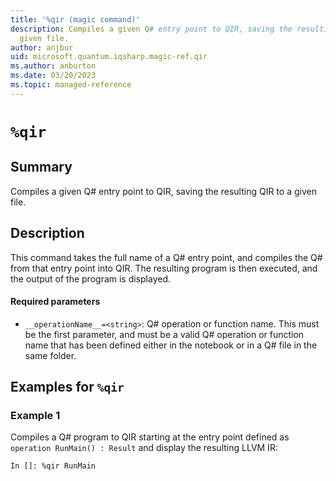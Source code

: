 ```yaml
---
title: '%qir (magic command)'
description: Compiles a given Q# entry point to QIR, saving the resulting QIR to a
  given file.
author: anjbur
uid: microsoft.quantum.iqsharp.magic-ref.qir
ms.author: anburton
ms.date: 03/20/2023
ms.topic: managed-reference
---
```


<!--
    NB: This file has been automatically generated from Microsoft.Quantum.IQSharp.Kernel.dll,
        please do not manually edit it.

    [DEBUG] JSON source:
        {"Name": "%qir", "Documentation": {"Summary": "Compiles a given Q# entry point to QIR, saving the resulting QIR to a given file.", "Full": null, "Description": "\r\nThis command takes the full name of a Q# entry point, and compiles the Q# from that entry point\r\ninto QIR. The resulting program is then executed, and the output of the program is displayed.\r\n\r\n#### Required parameters\r\n\r\n- `__operationName__=<string>`: Q# operation or function name.\r\nThis must be the first parameter, and must be a valid Q# operation\r\nor function name that has been defined either in the notebook or in a Q# file in the same folder.\r\n            ", "Remarks": null, "Examples": ["\r\nCompiles a Q# program to QIR starting at the entry point defined as\r\n`operation RunMain() : Result` and display the resulting LLVM IR:\r\n```\r\nIn []: %qir RunMain\r\n```\r\n                "], "SeeAlso": null}, "AssemblyName": "Microsoft.Quantum.IQSharp.Kernel"}
-->

# `%qir`

## Summary

Compiles a given Q# entry point to QIR, saving the resulting QIR to a given file.

## Description

This command takes the full name of a Q# entry point, and compiles the Q# from that entry point
into QIR. The resulting program is then executed, and the output of the program is displayed.

#### Required parameters

- `__operationName__=<string>`: Q# operation or function name.
This must be the first parameter, and must be a valid Q# operation
or function name that has been defined either in the notebook or in a Q# file in the same folder.

## Examples for `%qir`

### Example 1

Compiles a Q# program to QIR starting at the entry point defined as
`operation RunMain() : Result` and display the resulting LLVM IR:
```
In []: %qir RunMain
```
